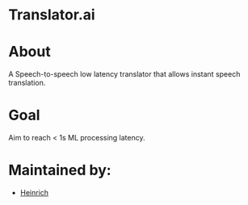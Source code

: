 # Translator.ai

# About
A Speech-to-speech low latency translator that allows instant speech translation.

# Goal
Aim to reach < 1s ML processing latency.

# Maintained by:
- [Heinrich](https://github.com/HynRidge)
